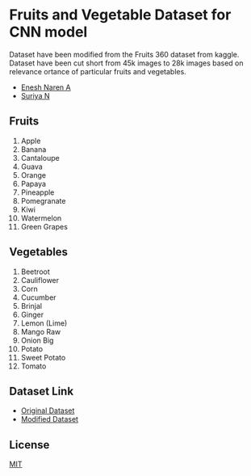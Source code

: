 # Fruits and Vegetable Dataset for CNN model

Dataset have been modified from the Fruits 360 dataset
from kaggle. Dataset have been cut short from 45k images to 28k images
based on relevance ortance of particular fruits and vegetables.
- [Enesh Naren A](https://github.com/Enesh1542)
- [Suriya N](https://github.com/SuriyaNatarajan)

##  Fruits
1.  Apple
2.  Banana
3.  Cantaloupe
4.  Guava
5.  Orange
6.  Papaya
7.  Pineapple
8. Pomegranate
9. Kiwi
10. Watermelon
11. Green Grapes

## Vegetables
1. Beetroot
2. Cauliflower
3. Corn
4. Cucumber
5. Brinjal
6. Ginger
7. Lemon (Lime)
8. Mango Raw
9. Onion Big
10. Potato
11. Sweet Potato
12. Tomato


## Dataset Link

 - [Original Dataset](https://www.kaggle.com/datasets/moltean/fruits)
 - [Modified Dataset](https://drive.google.com/drive/folders/1xoxdWS-jGlUQx7VE4UqepZWojgT2dmIu?usp=sharing)


## License

[MIT](https://choosealicense.com/licenses/mit/)

